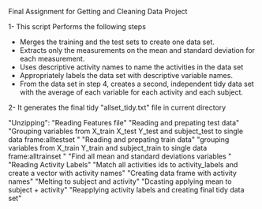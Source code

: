 Final Assignment for Getting and Cleaning Data Project 

1- This script Performs the following steps 

- Merges the training and the test sets to create one data set.
- Extracts only the measurements on the mean and standard deviation for each measurement.
- Uses descriptive activity names to name the activities in the data set
- Appropriately labels the data set with descriptive variable names.
- From the data set in step 4, creates a second, independent tidy data set with the average of each variable for each activity and each subject.

2- It generates the final tidy "allset_tidy.txt" file in current directory

"Unzipping": 
"Reading Features file"
"Reading and prepating test data"
"Grouping variables from X_train X_test Y_test and subject_test to single data frame:alltestset "
"Reading and prepating train data"
"grouping variables from X_train Y_train and subject_train to single data frame:alltrainset "
"Find all mean and standard deviations variables "
"Reading Activity Labels"
"Match all activities ids to activity_labels and create a vector with activity names"
"Creating data frame with activity names"
"Melting to subject and activity"
"Dcasting applying mean to subject + activity"
"Reapplying activity labels and creating final tidy data set"
> 

